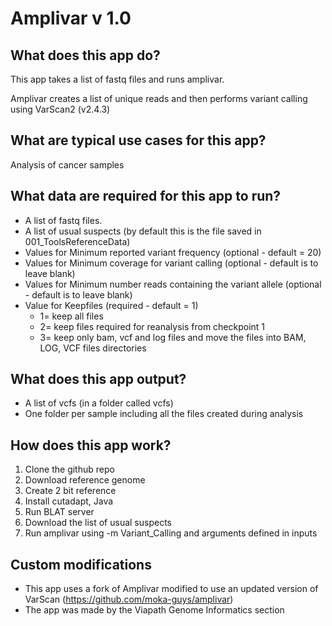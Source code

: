 # Amplivar v 1.0

## What does this app do?
This app takes a list of fastq files and runs amplivar.

Amplivar creates a list of unique reads and then performs variant calling using VarScan2 (v2.4.3)

## What are typical use cases for this app?
Analysis of cancer samples

## What data are required for this app to run?
* A list of fastq files.
* A list of usual suspects (by default this is the file saved in 001_ToolsReferenceData)
* Values for Minimum reported variant frequency (optional - default = 20)
* Values for Minimum coverage for variant calling (optional - default is to leave blank)
* Values for Minimum number reads containing the variant allele (optional - default is to leave blank)
* Value for Keepfiles (required - default = 1)
  * 1= keep all files
  * 2= keep files required for reanalysis from checkpoint 1  
  * 3= keep only bam, vcf and log files and move the files into BAM, LOG, VCF files directories  

## What does this app output?
* A list of vcfs (in a folder called vcfs)
* One folder per sample including all the files created during analysis

## How does this app work?
1. Clone the github repo
2. Download reference genome
3. Create 2 bit reference
4. Install cutadapt, Java
5. Run BLAT server
6. Download the list of usual suspects
7. Run amplivar using -m Variant_Calling and arguments defined in inputs

## Custom modifications
* This app uses a fork of Amplivar modified to use an updated version of VarScan (https://github.com/moka-guys/amplivar)
* The app was made by the Viapath Genome Informatics section 